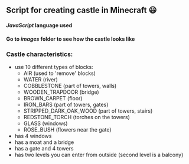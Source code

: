 ## Script for creating castle in Minecraft :smiley:

#### *JavaScript* language used
#### Go to *images* folder to see how the castle looks like

### Castle characteristics:

* use 10 different types of blocks:
  - AIR (used to 'remove' blocks)
  - WATER (river)
  - COBBLESTONE (part of towers, walls)
  - WOODEN_TRAPDOOR (bridge)
  - BROWN_CARPET (floor)
  - IRON_BARS (part of towers, gates)
  - STRIPPED_DARK_OAK_WOOD (part of towers, stairs)
  - REDSTONE_TORCH (torches on the towers)
  - GLASS (windows)
  - ROSE_BUSH (flowers near the gate)
* has 4 windows
* has a moat and a bridge
* has a gate and 4 towers
* has two levels you can enter from outside (second level is a balcony)
